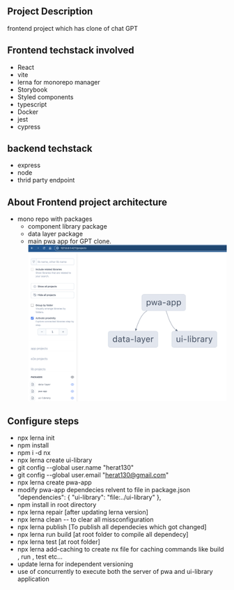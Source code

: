 ## Project Description

frontend project which has clone of chat GPT

## Frontend techstack involved

- React
- vite
- lerna for monorepo manager
- Storybook
- Styled components
- typescript
- Docker
- jest
- cypress

## backend techstack

- express
- node
- thrid party endpoint

## About Frontend project architecture

- mono repo with packages
  - component library package
  - data layer package
  - main pwa app for GPT clone.
![package architecture](https://github.com/herat130/AI/blob/master/dependecy_graph.png)

## Configure steps

- npx lerna init
- npm install
- npm i -d nx
- npx lerna create ui-library
- git config  --global user.name "herat130"
- git config  --global user.email "<herat130@gmail.com>"
- npx lerna create pwa-app
- modify pwa-app dependecies relvent to file in package.json
"dependencies": {
    "ui-library": "file:../ui-library"
  },
- npm install in root directory
- npx lerna repair [after updating lerna version]
- npx lerna clean -- to clear all missconfiguration
- npx lerna publish [To publish all dependecies which got changed]
- npx lerna run build [at root folder to compile all dependecy]
- npx lerna test [at root folder]
- npx lerna add-caching to create nx file for caching commands like build , run , test etc...
- update lerna for independent versioning
- use of concurrently to execute both the server of pwa and ui-library application